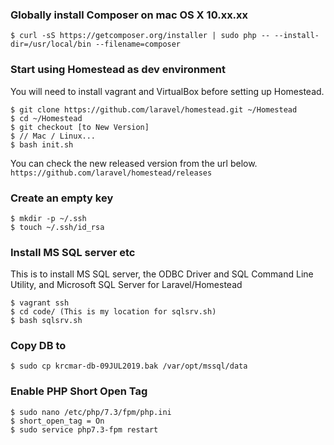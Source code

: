 ### Globally install Composer on mac OS X 10.xx.xx
```
$ curl -sS https://getcomposer.org/installer | sudo php -- --install-dir=/usr/local/bin --filename=composer
```

### Start using Homestead as dev environment
You will need to install vagrant and VirtualBox before setting up Homestead.

```
$ git clone https://github.com/laravel/homestead.git ~/Homestead
$ cd ~/Homestead
$ git checkout [to New Version]
$ // Mac / Linux...
$ bash init.sh
```
You can check the new released version from the url below.<br/>
`https://github.com/laravel/homestead/releases`

### Create an empty key
```
$ mkdir -p ~/.ssh
$ touch ~/.ssh/id_rsa
```

### Install MS SQL server etc
This is to install MS SQL server, the ODBC Driver and SQL Command Line Utility, and Microsoft SQL Server for Laravel/Homestead
```
$ vagrant ssh
$ cd code/ (This is my location for sqlsrv.sh)
$ bash sqlsrv.sh
```

### Copy DB to 
```
$ sudo cp krcmar-db-09JUL2019.bak /var/opt/mssql/data
```

### Enable PHP Short Open Tag 
```
$ sudo nano /etc/php/7.3/fpm/php.ini
$ short_open_tag = On
$ sudo service php7.3-fpm restart
```
